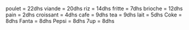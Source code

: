 poulet = 22dhs
viande = 20dhs
riz = 14dhs
fritte = 7dhs
brioche = 12dhs
pain = 2dhs
croissant = 4dhs
cafe = 9dhs
tea = 9dhs
lait = 5dhs
Coke = 8dhs
Fanta = 8dhs
Pepsi = 8dhs
7up = 8dhs
